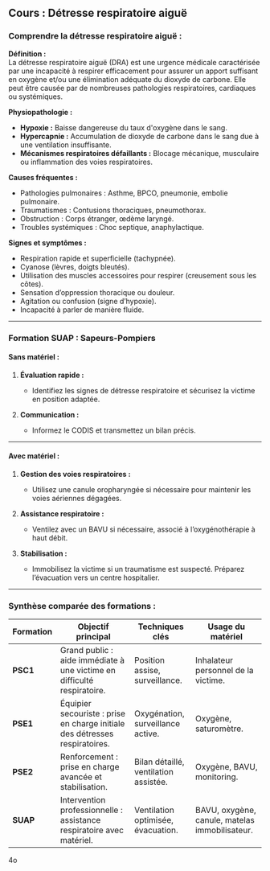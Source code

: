 ## **Cours : Détresse respiratoire aiguë**

### **Comprendre la détresse respiratoire aiguë :**

**Définition :**  
La détresse respiratoire aiguë (DRA) est une urgence médicale caractérisée par une incapacité à respirer efficacement pour assurer un apport suffisant en oxygène et/ou une élimination adéquate du dioxyde de carbone. Elle peut être causée par de nombreuses pathologies respiratoires, cardiaques ou systémiques.

**Physiopathologie :**

- **Hypoxie :** Baisse dangereuse du taux d'oxygène dans le sang.
- **Hypercapnie :** Accumulation de dioxyde de carbone dans le sang due à une ventilation insuffisante.
- **Mécanismes respiratoires défaillants :** Blocage mécanique, musculaire ou inflammation des voies respiratoires.

**Causes fréquentes :**

- Pathologies pulmonaires : Asthme, BPCO, pneumonie, embolie pulmonaire.
- Traumatismes : Contusions thoraciques, pneumothorax.
- Obstruction : Corps étranger, œdème laryngé.
- Troubles systémiques : Choc septique, anaphylactique.

**Signes et symptômes :**

- Respiration rapide et superficielle (tachypnée).
- Cyanose (lèvres, doigts bleutés).
- Utilisation des muscles accessoires pour respirer (creusement sous les côtes).
- Sensation d’oppression thoracique ou douleur.
- Agitation ou confusion (signe d’hypoxie).
- Incapacité à parler de manière fluide.

---

### **Formation SUAP : Sapeurs-Pompiers**

#### **Sans matériel :**

1. **Évaluation rapide :**
    
    - Identifiez les signes de détresse respiratoire et sécurisez la victime en position adaptée.
2. **Communication :**
    
    - Informez le CODIS et transmettez un bilan précis.

---

#### **Avec matériel :**

1. **Gestion des voies respiratoires :**
    
    - Utilisez une canule oropharyngée si nécessaire pour maintenir les voies aériennes dégagées.
2. **Assistance respiratoire :**
    
    - Ventilez avec un BAVU si nécessaire, associé à l’oxygénothérapie à haut débit.
3. **Stabilisation :**
    
    - Immobilisez la victime si un traumatisme est suspecté. Préparez l’évacuation vers un centre hospitalier.

---

### **Synthèse comparée des formations :**

|**Formation**|**Objectif principal**|**Techniques clés**|**Usage du matériel**|
|---|---|---|---|
|**PSC1**|Grand public : aide immédiate à une victime en difficulté respiratoire.|Position assise, surveillance.|Inhalateur personnel de la victime.|
|**PSE1**|Équipier secouriste : prise en charge initiale des détresses respiratoires.|Oxygénation, surveillance active.|Oxygène, saturomètre.|
|**PSE2**|Renforcement : prise en charge avancée et stabilisation.|Bilan détaillé, ventilation assistée.|Oxygène, BAVU, monitoring.|
|**SUAP**|Intervention professionnelle : assistance respiratoire avec matériel.|Ventilation optimisée, évacuation.|BAVU, oxygène, canule, matelas immobilisateur.|

4o